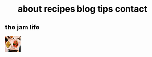 <html>
<head>
	<title>the jam life</title>
	<link rel="stylesheet" type=text/css href="styletjl.css">
</head>
<div>
	<h1 style="color:black; text-align: center"> 
	about recipes blog tips contact </h1>
</div>
<div>
	<h2 style="color:black">the jam life</h2>
</div>
<body>
	<div class="image1">
	<img src="avoandfruit.jpg" style="width: 50px; height: 50px">
</body>



</html>